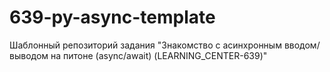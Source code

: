 # 639-py-async-template

Шаблонный репозиторий задания "Знакомство с асинхронным вводом/выводом на питоне (async/await) (LEARNING_CENTER-639)"